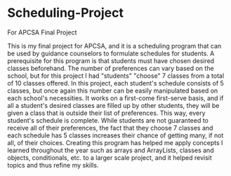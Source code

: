 # Scheduling-Project
For APCSA Final Project

  This is my final project for APCSA, and it is a scheduling program that can be used by guidance counselors to formulate schedules for students. A prerequisite for this program is that students must have chosen desired classes beforehand. The number of preferences can vary based on the school, but for this project I had "students" "choose" 7 classes from a total of 10 classes offered. In this project, each student's schedule consists of 5 classes, but once again this number can be easily manipulated based on each school's necessities. It works on a first-come first-serve basis, and if all a student's desired classes are filled up by other students, they will be given a class that is outside their list of preferences. This way, every student's schedule is complete. While students are not guaranteed to receive all of their preferences, the fact that they choose 7 classes and each schedule has 5 classes increases their chance of getting many, if not all, of their choices. 
  Creating this program has helped me apply concepts I learned throughout the year such as arrays and ArrayLists, classes and objects, conditionals, etc. to a larger scale project, and it helped revisit topics and thus refine my skills. 
